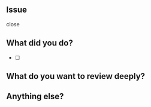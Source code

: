 ## Issue

close <!-- write here relational issue -->

## What did you do?

- [ ] 

## What do you want to review deeply?

## Anything else?
